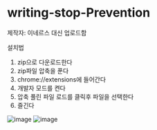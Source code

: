 # writing-stop-Prevention
제작자: 이네르스 대신 업로드함 

설치법
1. zip으로 다운로드한다
2. zip파일 압축을 푼다
3. chrome://extensions에 들어간다
4. 개발자 모드를 켠다
5. 압축 풀린 파일 로드를 클릭후 파일을 선택한다
6. 즐긴다

![image](https://github.com/speeeeeee/writing-stop-Prevention/assets/125283467/5ba464a6-3fc1-4005-9f89-80568d4cb086)
![image](https://github.com/speeeeeee/writing-stop-Prevention/assets/125283467/283af02b-f394-41a0-9b65-6236382ba737)
